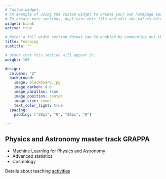 ```yaml
---
# Custom widget.
# An example of using the custom widget to create your own homepage section.
# To create more sections, duplicate this file and edit the values below as desired.
widget: blank
active: true

# Note: a full width section format can be enabled by commenting out the `title` and `subtitle` with a `#`.
title: Teaching
subtitle: ""

# Order that this section will appear in.
weight: 100

design:
  columns: "2"
  background:
    image: blackboard.jpg
    image_darken: 0.6
    image_parallax: true
    image_position: center
    image_size: cover
    text_color_light: true
  spacing:
    padding: ["20px", "0", "20px", "0"]

---
```


## Physics and Astronomy master track GRAPPA

- Machine Learning for Physics and Astronomy
- Advanced statistics
- Cosmology

Details about teaching [activities](/courses)

